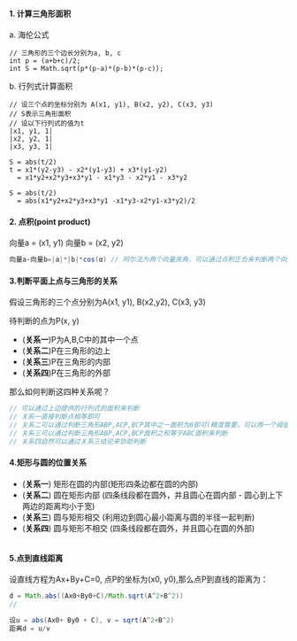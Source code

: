 #### 1. 计算三角形面积
a. 海伦公式
```$java
// 三角形的三个边长分别为a, b, c
int p = (a+b+c)/2;
int S = Math.sqrt(p*(p-a)*(p-b)*(p-c));
```

b. 行列式计算面积
```$java
// 设三个点的坐标分别为 A(x1, y1), B(x2, y2), C(x3, y3)
// S表示三角形面积
// 设以下行列式的值为t
|x1, y1, 1| 
|x2, y2, 1|
|x3, y3, 1|

S = abs(t/2)
t = x1*(y2-y3) - x2*(y1-y3) + x3*(y1-y2)
  = x1*y2+x2*y3+x3*y1 - x1*y3 - x2*y1 - x3*y2

S = abs(t/2)
  = abs(x1*y2+x2*y3+x3*y1 -x1*y3-x2*y1-x3*y2)/2
```

#### 2. 点积(point product)
向量a = (x1, y1)
向量b = (x2, y2)
```java
向量a·向量b=|a|*|b|*cos(α) // 阿尔法为两个向量夹角，可以通过点积正负来判断两个向量的夹角
```

#### 3.判断平面上点与三角形的关系
假设三角形的三个点分别为A(x1, y1), B(x2,y2), C(x3, y3)

待判断的点为P(x, y)

+ (**关系一**)P为A,B,C中的其中一个点
+ (**关系二**)P在三角形的边上
+ (**关系三**)P在三角形的内部
+ (**关系四**)P在三角形的外部

那么如何判断这四种关系呢？
```java
// 可以通过上边提供的行列式的面积来判断
// 关系一直接判断点相等即可
// 关系二可以通过判断三角形ABP,ACP,BCP其中之一面积为0即可(精度需要，可以用一个阈值exp=0.00001帮助判定)
// 关系三可以通过判断三角形ABP,ACP,BCP面积之和等于ABC面积来判断
// 关系四自然可以通过关系三结论来协助判断
```

#### 4.矩形与圆的位置关系

+ (**关系一**) 矩形在圆的内部(矩形四条边都在圆的内部)
+ (**关系二**) 圆在矩形内部  (四条线段都在圆外，并且圆心在圆内部 - 圆心到上下两边的距离均小于宽)
+ (**关系三**) 圆与矩形相交  (利用边到圆心最小距离与圆的半径一起判断)
+ (**关系四**) 圆与矩形不相交 (四条线段都在圆外，并且圆心在圆的外部)

```java
```

#### 5.点到直线距离
设直线方程为Ax+By+C=0, 点P的坐标为(x0, y0),那么点P到直线的距离为：
```java
d = Math.abs((Ax0+By0+C)/Math.sqrt(A^2+B^2))
//

设u = abs(Ax0+ By0 + C), v = sqrt(A^2+B^2)
距离d = u/v
```



